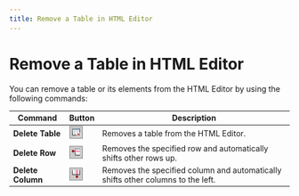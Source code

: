 ```yaml
---
title: Remove a Table in HTML Editor
---
```

# Remove a Table in HTML Editor
You can remove a table or its elements from the HTML Editor by using the following commands:

| Command | Button | Description |
|---|---|---|
| **Delete Table** | ![ASPxHtmlEditor-Buttons-DeleteTable](../../../images/Img10334.png) | Removes a table from the HTML Editor. |
| **Delete Row** | ![ASPxHtmlEditor-Buttons-DeleteRow](../../../images/Img10335.png) | Removes the specified row and automatically shifts other rows up. |
| **Delete Column** | ![ASPxHtmlEditor-Buttons-DeleteColumn](../../../images/Img10336.png) | Removes the specified column and automatically shifts other columns to the left. |